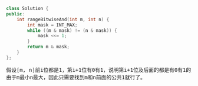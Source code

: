 ```CPP
class Solution {
public:
    int rangeBitwiseAnd(int m, int n) {
        int mask = INT_MAX;
        while ((m & mask) != (n & mask)) {
            mask <<= 1;
        }
        return m & mask;
    }
};
```
<pre>
假设[m, n]前i位都是1，第i+1位有0有1，说明第i+1位及后面的都是有0有1的，那么答案就是111...10000...000(共i个1，总长度与m一致)了。
由于m最小n最大，因此只需要找到m和n前面的公共1就行了。
</pre>
